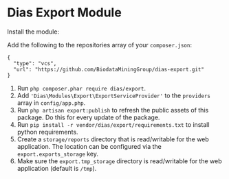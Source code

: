 # Dias Export Module

Install the module:

Add the following to the repositories array of your `composer.json`:
```
{
  "type": "vcs",
  "url": "https://github.com/BiodataMiningGroup/dias-export.git"
}
```

1. Run `php composer.phar require dias/export`.
2. Add `'Dias\Modules\Export\ExportServiceProvider'` to the `providers` array in `config/app.php`.
3. Run `php artisan export:publish` to refresh the public assets of this package. Do this for every update of the package.
4. Run `pip install -r vendor/dias/export/requirements.txt` to install python requirements.
5. Create a `storage/reports` directory that is read/writable for the web application. The location can be configured via the `export.exports_storage` key.
6. Make sure the `export.tmp_storage` directory is read/writable for the web application (default is `/tmp`).
